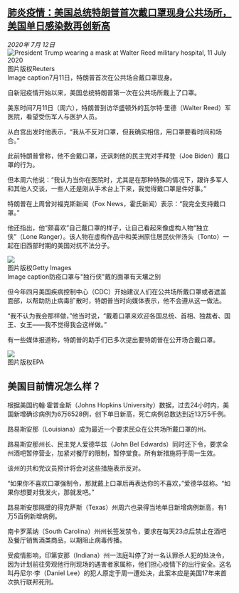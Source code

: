 <!--1594529214000-->
[肺炎疫情：美国总统特朗普首次戴口罩现身公共场所，美国单日感染数再创新高](http://www.bbc.com/zhongwen/simp/world-53379171)
------

<div><i>2020年 7月 12日</i></div><div><div class="story-body__inner" property="articleBody"><div class="media-landscape has-caption full-width lead"><span class="image-and-copyright-container"><img class="js-image-replace" alt="President Trump wearing a mask at Walter Reed military hospital, 11 July 2020" src="https://images.weserv.nl/?url=ichef.bbci.co.uk/news/640/cpsprodpb/B10C/production/_113342354_mediaitem113342353.jpg"><span class="off-screen">图片版权</span><span class="story-image-copyright">Reuters</span></span><figcaption class="media-caption"><span class="off-screen">Image caption</span><span class="media-caption__text">7月11日，特朗普首次在公共场合戴口罩现身。</span></figcaption></div><p class="story-body__introduction">自新冠疫情开始以来，美国总统特朗普第一次在公共场所戴上了口罩。</p><div id="bbccom_mpu_3" class="bbccom_slot mpu-ad" aria-hidden="true"><div class="bbccom_advert"></div></div><p>美东时间7月11日（周六），特朗普到访华盛顿外的瓦尔特·里德（Walter Reed）军医院，看望受伤军人与医护人员。</p><p>从白宫出发时他表示，“我从不反对口罩，但我确实相信，用口罩要看时间和场合。”</p><div id="bbccom_mpu_1_2" class="bbccom_slot mpu-ad" aria-hidden="true"><div class="bbccom_advert"></div></div><p>此前特朗普曾称，他不会戴口罩，还讽刺他的民主党对手拜登（Joe Biden）戴口罩的行为。</p><p>但本周六他说：“我认为当你在医院时，尤其是在那种特殊的情况下，跟许多军人和其他人交谈，一些人还是刚从手术台上下来，我觉得戴口罩是件好事。”</p><p>特朗普在上周曾对福克斯新闻（Fox News，霍氏新闻）表示：“我完全支持戴口罩。”</p><p>他还指出，他“颇喜欢”自己戴口罩的样子，让自己看起来像虚构人物“独立侠”（Lone Ranger）。该人物在虚构作品中和美洲原住居民伙伴汤头（Tonto）一起在旧西部时期的美国对抗不法分子。</p><div class="media-landscape has-caption full-width"><span class="image-and-copyright-container"><img src="https://images.weserv.nl/?url=ichef.bbci.co.uk/news/640/cpsprodpb/11129/production/_113192996_9981aadf-fe95-47bb-b1b5-7f40d55680fa.jpg"><br><span class="off-screen">图片版权</span><span class="story-image-copyright">Getty Images</span></span><figcaption class="media-caption"><span class="off-screen">Image caption</span><span class="media-caption__text">防疫口罩与"独行侠"戴的面罩有天壤之别</span></figcaption></div><p>但今年四月美国疾病控制中心（CDC）开始建议人们在公共场所戴口罩或者遮盖面部，以帮助防止病毒扩散时，特朗普当时向媒体表示，他不会遵从这一做法。</p><p>“我不认为我会那样做，”他当时说，“戴着口罩来欢迎各国总统、首相、独裁者、国王、女王——我不觉得我会这样做。”</p><p>有一些媒体报道称，特朗普的助手们已多次提出要特朗普在公开场合戴口罩。</p><div class="media-landscape no-caption full-width"><span class="image-and-copyright-container"><img src="https://images.weserv.nl/?url=ichef.bbci.co.uk/news/640/cpsprodpb/11C14/production/_113342727_062411202.jpg"><br><span class="off-screen">图片版权</span><span class="story-image-copyright">EPA</span></span></div><h2 class="story-body__crosshead">美国目前情况怎么样？</h2><p>根据美国约翰·霍普金斯（Johns Hopkins University）数据，过去24小时内，美国新增确诊病例为6万6528例，创下单日新高，死亡病例总数达到近13万5千例。</p><p>路易斯安那（Louisiana）成为最近一个要求民众在公共场所戴口罩的州。</p><p>路易斯安那州长、民主党人爱德华兹（John Bel Edwards）同时还下令，要求全州酒吧暂停营业，加紧对餐厅的限制，暂停堂食。所有新措施将于周一生效。</p><p>该州的共和党议员预计将会对这些措施表示反对。</p><p>“如果你不喜欢口罩强制令，那就戴上口罩后再表达你的不喜欢，”爱德华兹称。“如果你想要对我发火，那就发吧。”</p><p>路易斯安那隔壁的得克萨斯（Texas）州周六也录得当地单日新增病例新高，有1万5百例新增病例。</p><p>南卡罗莱纳（South Carolina）州州长签发禁令，要求在每天23点后禁止在酒吧及餐厅销售酒类商品，以期阻止病毒传播。</p><p>受疫情影响，印第安那（Indiana）州一法庭叫停了对一名认罪杀人犯的处决令，因为计划前往旁观他行刑现场的遇害者家属称，他们担心疫情下的出行安全。这名叫丹尼尔·李（Daniel Lee）的犯人原定于周一遭处决，此案本应是美国17年来首次执行联邦死刑。</p></div></div>
